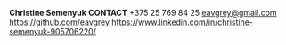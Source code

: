 **Christine Semenyuk**
**CONTACT**
+375 25 769 84 25
eavgrey@gmail.com
https://github.com/eavgrey
https://www.linkedin.com/in/christine-semenyuk-905706220/